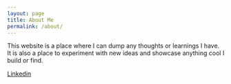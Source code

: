 ```yaml
---
layout: page
title: About Me
permalink: /about/
---
```


This website is a place where I can dump any thoughts or learnings I have. It is also a place to experiment with new ideas and showcase anything cool I build or find.

<a href="https://au.linkedin.com/in/liam-goerke-94420144">Linkedin</a>

